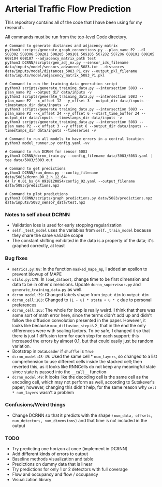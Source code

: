 # Arterial Traffic Flow Prediction

This repository contains all of the code that I have been using for my research.

All commands must be run from the top-level Code directory.

    # Command to generate distances and adjacency matrix
    python3 scripts/generate_graph_connections.py --plan_name P2 --dl 508302 508306 508201 508205 509101 509105 507202 507206 608101 608105 608104 608107 --adjacency_matrix_path test
    python3 DCRNN/scripts/gen_adj_mx.py --sensor_ids_filename data/inputs/model/sensors_advanced_5083.txt --distances data/inputs/model/distances_5083_P1.csv --output_pkl_filename data/inputs/model/adjacency_matrix_5083_P1.pkl

    # Command to run the training data generation script
    python3 scripts/generate_training_data.py --intersection 5083 --plan_name P2 --output_dir data/inputs -v
    python3 scripts/generate_training_data.py --intersection 5083 --plan_name P2 --x_offset 12 --y_offset 3 --output_dir data/inputs --timestamps_dir data/inputs -v
    python3 scripts/generate_training_data.py --intersection 5083 --plan_name P2 --x_offset 24 --y_offset 6 --start_time_buffer 24 --output_dir data/inputs --timestamps_dir data/inputs -v
    python3 scripts/generate_training_data.py --intersection 5083 --plan_name P2 --x_offset 3 --y_offset 6 --output_dir data/inputs --timestamps_dir data/inputs --timeseries -v

    # Command to run all models to have errors in a central location
    python3 model_runner.py config.yaml -vv

    # Command to run DCRNN for sensor 5083
    python3 DCRNN/dcrnn_train.py --config_filename data/5083/5083.yaml | tee data/5083/5083.out

    # Command to get predictions
    python3 DCRNN/run_demo.py --config_filename data/5083/dcrnn_DR_2_h_12_64-64_lr_0.01_bs_64_0918120854/config_92.yaml --output_filename data/5083/predictions.npz

    # Command to plot predictions
    python3 DCRNN/scripts/graph_predictions.py data/5083/predictions.npz data/inputs/5083_sensor_data/test.npz

### Notes to self about DCRNN

- Validation loss is used for early stopping regularization
- `self._test_model` uses the variables from `self._train_model` because they share the same variable scope
- The constant shifting exhibited in the data is a property of the data; it's graphed correctly, at least

### Bug fixes

- `metrics.py:88`: In the function `masked_mape_np`, I added an epsilon to prevent blowup of MAPE
- `utils.py:178`: In `load_dataset`, change time to be first dimension and data to be in other dimensions. Update `dcrnn_supervisor.py` and `generate_training_data.py` as well.
- `dcrnn_model:39`: Changed labels shape from `input_dim` to `output_dim`
- `dcrnn_cell:103`: Changed to `(1 - u) * state + u * c` due to personal preferences
- `dcrnn_cell:165`: The whole for loop is really weird. I think that there was some sort of math error here, since the terms didn't add up and didn't follow the diffusion convolution presented in the paper. However, it looks like because `max_diffusion_step` is 2, that in the end the only differences were with scaling factors. To be safe, I changed it so that there is just 1 diffusion term for each step for each support; this increased the errors by almost 0.1, but that could easily just be random variation.
- Bootstrap in `DataLoader` if `shuffle` is `True`
- `dcrnn_model:48-49`: Used the same cell * `num_layers`, so changed to a list comprehension to use different cells inside the stacked cell; then reverted this, as it looks like RNNCells do not keep any meaningful state since state is passed into the `__call__` function
- `dcrnn_model:49`: It looks like the decoding cell is the same cell as the encoding cell, which may not perform as well, according to Sutskever's paper; however, changing this didn't help, for the same reason why `cell * num_layers` wasn't a problem

### Confusions/Weird things

- Change DCRNN so that it predicts with the shape `(num_data, offsets, num_detectors, num_dimensions)` and that time is not included in the output

### TODO

- Try predicting one horizon at once (implement in DCRNN)
- Add different kinds of errors to output
- Baseline methods visualization and table
- Predictions on dummy data that is linear
- Try predictions for only 1 or 2 detectors with full coverage
- Flow and occupancy and flow / occupancy
- Visualization library
